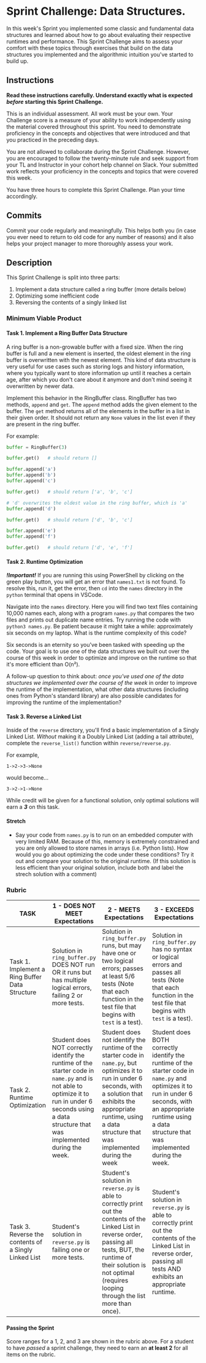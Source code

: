 # Sprint Challenge: Data Structures.

In this week's Sprint you implemented some classic and fundamental data structures and learned about how to go about evaluating their respective runtimes and performance. This Sprint Challenge aims to assess your comfort with these topics through exercises that build on the data structures you implemented and the algorithmic intuition you've started to build up.

## Instructions

**Read these instructions carefully. Understand exactly what is expected _before_ starting this Sprint Challenge.**

This is an individual assessment. All work must be your own. Your Challenge score is a measure of your ability to work independently using the material covered throughout this sprint. You need to demonstrate proficiency in the concepts and objectives that were introduced and that you practiced in the preceding days.

You are not allowed to collaborate during the Sprint Challenge. However, you are encouraged to follow the twenty-minute rule and seek support from your TL and Instructor in your cohort help channel on Slack. Your submitted work reflects your proficiency in the concepts and topics that were covered this week.

You have three hours to complete this Sprint Challenge. Plan your time accordingly.

## Commits

Commit your code regularly and meaningfully. This helps both you (in case you ever need to return to old code for any number of reasons) and it also helps your project manager to more thoroughly assess your work.

## Description

This Sprint Challenge is split into three parts:

1. Implement a data structure called a ring buffer (more details below)
2. Optimizing some inefficient code
3. Reversing the contents of a singly linked list

### Minimum Viable Product

#### Task 1. Implement a Ring Buffer Data Structure

A ring buffer is a non-growable buffer with a fixed size. When the ring buffer is full and a new element is inserted, the oldest element in the ring buffer is overwritten with the newest element. This kind of data structure is very useful for use cases such as storing logs and history information, where you typically want to store information up until it reaches a certain age, after which you don't care about it anymore and don't mind seeing it overwritten by newer data.

Implement this behavior in the RingBuffer class. RingBuffer has two methods, `append` and `get`. The `append` method adds the given element to the buffer. The `get` method returns all of the elements in the buffer in a list in their given order. It should not return any `None` values in the list even if they are present in the ring buffer.

For example:

```python
buffer = RingBuffer(3)

buffer.get()   # should return []

buffer.append('a')
buffer.append('b')
buffer.append('c')

buffer.get()   # should return ['a', 'b', 'c']

# 'd' overwrites the oldest value in the ring buffer, which is 'a'
buffer.append('d')

buffer.get()   # should return ['d', 'b', 'c']

buffer.append('e')
buffer.append('f')

buffer.get()   # should return ['d', 'e', 'f']
```

#### Task 2. Runtime Optimization

***!Important!*** If you are running this using PowerShell by clicking on the green play button, you will get an error that `names1.txt` is not found.  To resolve this, run it, get the error, then `cd` into the `names` directory in the `python` terminal that opens in VSCode.

Navigate into the `names` directory. Here you will find two text files containing 10,000 names each, along with a program `names.py` that compares the two files and prints out duplicate name entries. Try running the code with `python3 names.py`. Be patient because it might take a while: approximately six seconds on my laptop. What is the runtime complexity of this code?

Six seconds is an eternity so you've been tasked with speeding up the code. Your goal is to use one of the data structures we built out over the course of this week in order to optimize and improve on the runtime so that it's more efficient than O(n²).

A follow-up question to think about: _*once you've used one of the data structures we implemented over the course of the week*_ in order to improve the runtime of the implementation, what other data structures (including ones from Python's standard library) are also possible candidates for improving the runtime of the implementation?

#### Task 3. Reverse a Linked List

Inside of the `reverse` directory, you'll find a basic implementation of a Singly Linked List. _Without_ making it a Doubly Linked List (adding a tail attribute), complete the `reverse_list()` function within `reverse/reverse.py`.

For example,
```
1->2->3->None
```
would become...
```
3->2->1->None
```

While credit will be given for a functional solution, only optimal solutions will earn a ***3*** on this task.

#### Stretch 

* Say your code from `names.py` is to run on an embedded computer with very limited RAM. Because of this, memory is extremely constrained and you are only allowed to store names in arrays (i.e. Python lists). How would you go about optimizing the code under these conditions? Try it out and compare your solution to the original runtime. (If this solution is less efficient than your original solution, include both and label the strech solution with a comment)


### Rubric
| TASK | 1 - DOES NOT MEET Expectations | 2 - MEETS Expectations | 3 - EXCEEDS Expectations | SCORE |
| ----- | ------- | ------- | ------- | -- |
| Task 1. Implement a Ring Buffer Data Structure | Solution in `ring_buffer.py` DOES NOT run OR it runs but has multiple logical errors, failing 2 or more tests. | Solution in `ring_buffer.py` runs, but may have one or two logical errors; passes at least 5/6 tests (Note that each function in the test file that begins with `test` is a test). | Solution in `ring_buffer.py` has no syntax or logical errors and passes all tests (Note that each function in the test file that begins with `test` is a test). | |
| Task 2. Runtime Optimization | Student does NOT correctly identify the runtime of the starter code in `name.py` and is not able to optimize it to run in under 6 seconds using a data structure that was implemented during the week. | Student does not identify the runtime of the starter code in `name.py`, but optimizes it to run in under 6 seconds, with a solution that exhibits the appropriate runtime, using a data structure that was implemented during the week | Student does BOTH correctly identify the runtime of the starter code in `name.py` and optimizes it to run in under 6 seconds, with an appropriate runtime using a data structure that was implemented during the week. |  |
| Task 3. Reverse the contents of a Singly Linked List | Student's solution in `reverse.py` is failing one or more tests. | Student's solution in `reverse.py` is able to correctly print out the contents of the Linked List in reverse order, passing all tests, BUT, the runtime of their solution is not optimal (requires looping through the list more than once). | Student's solution in `reverse.py` is able to correctly print out the contents of the Linked List in reverse order, passing all tests AND exhibits an appropriate runtime. |  |


#### Passing the Sprint
Score ranges for a 1, 2, and 3 are shown in the rubric above. For a student to have _passed_ a sprint challenge, they need to earn an **at least 2** for all items on the rubric.
